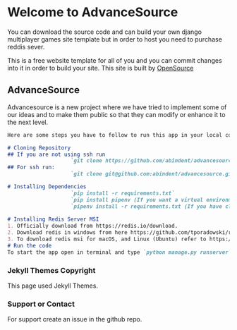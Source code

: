 # Welcome to AdvanceSource

You can download the source code and can build your own django multiplayer games site template but in order to host you need to purchase reddis sever.

This is a free website template for all of you and you can commit changes into it in order to build your site. This site is built by [OpenSource](https://osourcegames.firebaseapp.com)

## AdvanceSource

Advancesource is a new project where we have tried to implement some of our ideas and to make them public so that they can modify or enhance it to the next level.

```markdown
Here are some steps you have to follow to run this app in your local computer

# Cloning Repository
## If you are not using ssh run
                    `git clone https://github.com/abindent/advancesource.git`
## For ssh run:
                    `git clone git@github.com:abindent/advancesource.git `

# Installing Dependencies
                    `pip install -r requirements.txt`
                    `pip install pipenv (If you want a virtual environment)`
                    `pipenv install -r requirements.txt (If you have cloned our repository and installed pipenv)`
                    
# Installing Redis Server MSI
1. Officially download from https://redis.io/download.
2. Download redis in windows from here https://github.com/tporadowski/redis/releases .
3. To download redis msi for macOS, and Linux (Ubuntu) refer to https://www.kindacode.com/article/how-to-install-redis-on-macos-windows-and-ubuntu .
# Run the code
To start the app open in terminal and type `python manage.py runserver`

```

### Jekyll Themes Copyright

This page used Jekyll Themes.

### Support or Contact
For support create an issue in the github repo.
